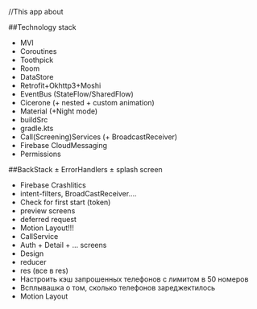 //This app about

##Technology stack
+ MVI
+ Coroutines
+ Toothpick
+ Room
+ DataStore
+ Retrofit+Okhttp3+Moshi
+ EventBus (StateFlow/SharedFlow)
+ Cicerone (+ nested + custom animation)
+ Material (+Night mode)
+ buildSrc
+ gradle.kts
+ Call(Screening)Services (+ BroadcastReceiver)
+ Firebase CloudMessaging
+ Permissions

##BackStack
± ErrorHandlers
± splash screen
- Firebase Crashlitics
- intent-filters, BroadCastReceiver....
- Check for first start (token)
- preview screens 
- deferred request
- Motion Layout!!!
- CallService
- Auth + Detail + ... screens
- Design
- reducer
- res (все в res)
- Настроить кэш запрошенных телефонов с лимитом в 50 номеров
- Всплывашка о том, сколько телефонов зареджектилось
- Motion Layout